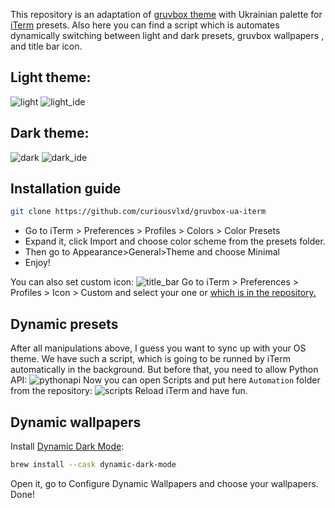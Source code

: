 This repository is an adaptation of [gruvbox theme](https://github.com/morhetz/gruvbox) with Ukrainian palette for [iTerm](https://github.com/gnachman/iTerm2) presets.
Also here you can find a script which is automates dynamically switching between light and dark presets, gruvbox wallpapers , and title bar icon.
## Light theme:
![light](https://user-images.githubusercontent.com/79169736/194711213-604367dd-3bd0-4dc5-a4ef-8b9efc1a51ec.png)
![light_ide](https://user-images.githubusercontent.com/79169736/194711242-c888aa72-3857-407b-8e46-5c87181d71ff.png)
## Dark theme:
![dark](https://user-images.githubusercontent.com/79169736/194711230-9076d1b4-9ee5-43e5-9db5-d3b22c073f11.png)
![dark_ide](https://user-images.githubusercontent.com/79169736/194711234-df985469-fcef-4b36-9336-7db126ab7b19.png)

## Installation guide

```sh
git clone https://github.com/curiousvlxd/gruvbox-ua-iterm
```
- Go to iTerm > Preferences > Profiles > Colors > Color Presets
- Expand it, click Import and choose color scheme from the presets folder.
- Then go to Appearance>General>Theme and choose Minimal
- Enjoy!

You can also set custom icon:
![title_bar](https://user-images.githubusercontent.com/79169736/194714120-8f7c9651-c828-4ba4-a0fa-c5b7c32b8b97.png)
Go to iTerm > Preferences > Profiles > Icon > Custom and select your one or [which is in the repository.](https://github.com/curiousvlxd/gruvbox-ua-iterm/blob/main/icon.png)

## Dynamic presets
After all manipulations above, I guess you want to sync up with your OS theme.
We have such a script, which is going to be runned by iTerm automatically in the background.
But before that, you need to allow Python API:
![pythonapi](https://user-images.githubusercontent.com/79169736/194715570-6084f98d-38d7-49f4-b373-dd073158eaff.png)
Now you can open Scripts and put here ``Automation`` folder from the repository:
![scripts](https://user-images.githubusercontent.com/79169736/194714637-d1d2fd28-145d-48b1-9562-410d445d803f.png)
Reload iTerm and have fun.
## Dynamic wallpapers
Install [Dynamic Dark Mode](https://github.com/ApolloZhu/Dynamic-Dark-Mode):
```sh
brew install --cask dynamic-dark-mode
```
Open it, go to Configure Dynamic Wallpapers and choose your wallpapers.
Done!







